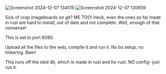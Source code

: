 ![Screenshot 2024-12-07 134515](https://github.com/user-attachments/assets/0dd43578-4530-406b-95d8-10e34a4ae04f)
![Screenshot 2024-12-07 130659](https://github.com/user-attachments/assets/164eef0d-4ba8-443c-ba11-b368723a2fb6)


Sick of crap imageboards on git? ME TOO! Heck, even the ones so far made in rust are hard to install, out of date and not complete. Well, enough of that nonsense!


This is set to port 8080. 

Upload all the files to the web, compile it and run it. No bs setup, no tinkering. Bam! 

This runs off the sled db, which is made in rust and for rust. NO config- just run it. 
